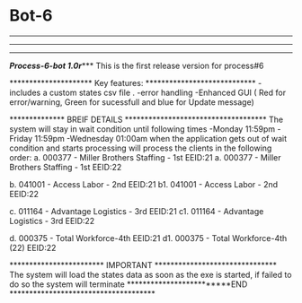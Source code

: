 # Bot-6
*********************************************************
--------------------------------------------------------
--------------------------------------------------------

***********************Process-6-bot 1.0r**************************
This is the first release version for process#6

********************* Key features: ****************************
-includes a custom states csv file .
-error handling
-Enhanced GUI ( Red for error/warning, Green for sucessfull and blue for Update message)


************** BREIF DETAILS ************************************
The system will stay in wait condition until following times
-Monday 11:59pm
-Friday 11:59pm
-Wednesday 01:00am
when the application gets out of wait condition and starts processing will process the clients in the following order:
a. 000377 - Miller Brothers Staffing - 1st EEID:21
a. 000377 - Miller Brothers Staffing - 1st EEID:22

b. 041001 - Access Labor - 2nd EEID:21
b1. 041001 - Access Labor - 2nd EEID:22

c. 011164 - Advantage Logistics - 3rd EEID:21
c1. 011164 - Advantage Logistics - 3rd EEID:22

d. 000375 - Total Workforce-4th EEID:21
d1. 000375 - Total Workforce-4th (22) EEID:22

************************ IMPORTANT *******************************
The system will load the states data as soon as the exe is started, if failed to do so the system will terminate
*************************END *************************************
